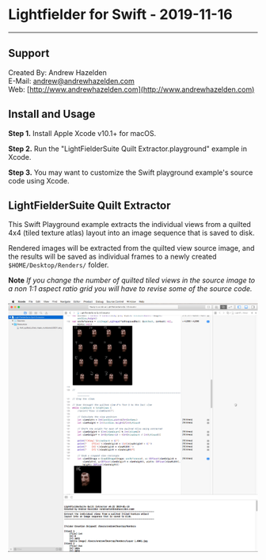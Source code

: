 # Lightfielder for Swift - 2019-11-16 #

---

## <a name="support"></a>Support ##

Created By: Andrew Hazelden  
E-Mail: [andrew@andrewhazelden.com](mailto:andrew@andrewhazelden.com)  
Web: [http://www.andrewhazelden.com](http://www.andrewhazelden.com)  


## Install and Usage ##

**Step 1.** Install Apple Xcode v10.1+ for macOS.

**Step 2.** Run the "LightFielderSuite Quilt Extractor.playground" example in Xcode.

**Step 3.** You may want to customize the Swift playground example's source code using Xcode.


## LightFielderSuite Quilt Extractor ##

This Swift Playground example extracts the individual views from a quilted 4x4 (tiled texture atlas) layout into an image sequence that is saved to disk.

Rendered images will be extracted from the quilted view source image, and the results will be saved as individual frames to a newly created `$HOME/Desktop/Renders/` folder.

**Note** *If you change the number of quilted tiled views in the source image to a non 1:1 aspect ratio grid you will have to revise some of the source code.*

![Swift Playground](images/lightfieldersuite_quilt_extractor.png)
